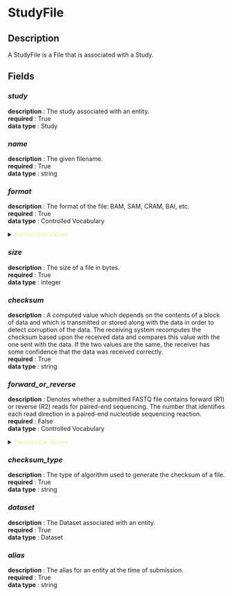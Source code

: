 # StudyFile

## Description

A StudyFile is a File that is associated with a Study.

## Fields

### ***study***<br>
**description** : The study associated with an entity.<br>
**required** : True<br>
**data type** : Study <br>
### ***name***<br>
**description** : The given filename.<br>
**required** : True<br>
**data type** : string <br>
### ***format***<br>
**description** : The format of the file: BAM, SAM, CRAM, BAI, etc.<br>
**required** : True<br>
**data type** : Controlled Vocabulary <br>

<details>
<summary> <span style="color:#DAF7A6">Permissible Values</span> </summary>

| Permissible Values | Description |
| --- | --- |
| `AGP` | `None` |
| `BAI` | `None` |
| `BAM` | `None` |
| `BCF` | `None` |
| `BED` | `None` |
| `CRAI` | `None` |
| `CRAM` | `None` |
| `CSV` | `None` |
| `FASTA` | `None` |
| `FASTQ` | `None` |
| `GFF` | `None` |
| `HDF5` | `None` |
| `INFO` | `None` |
| `JSON` | `None` |
| `MD` | `None` |
| `OTHER` | `None` |
| `PED` | `None` |
| `SAM` | `None` |
| `SFF` | `None` |
| `SRF` | `None` |
| `TAB` | `None` |
| `TABIX` | `None` |
| `TSV` | `None` |
| `TXT` | `None` |
| `VCF` | `None` |
| `WIG` | `None` |


</details>

### ***size***<br>
**description** : The size of a file in bytes.<br>
**required** : True<br>
**data type** : integer <br>
### ***checksum***<br>
**description** : A computed value which depends on the contents of a block of data and which is transmitted or stored along with the data in order to detect corruption of the data. The receiving system recomputes the checksum based upon the received data and compares this value with the one sent with the data. If the two values are the same, the receiver has some confidence that the data was received correctly.<br>
**required** : True<br>
**data type** : string <br>
### ***forward_or_reverse***<br>
**description** : Denotes whether a submitted FASTQ file contains forward (R1) or reverse (R2) reads for paired-end sequencing. The number that identifies each read direction in a paired-end nucleotide sequencing reaction.<br>
**required** : False<br>
**data type** : Controlled Vocabulary <br>

<details>
<summary> <span style="color:#DAF7A6">Permissible Values</span> </summary>

| Permissible Values | Description |
| --- | --- |
| `FORWARD` | `The reads are forward (R1) reads` |
| `REVERSE` | `The reads are reverse (R2) reads` |


</details>

### ***checksum_type***<br>
**description** : The type of algorithm used to generate the checksum of a file.<br>
**required** : True<br>
**data type** : string <br>
### ***dataset***<br>
**description** : The Dataset associated with an entity.<br>
**required** : True<br>
**data type** : Dataset <br>
### ***alias***<br>
**description** : The alias for an entity at the time of submission.<br>
**required** : True<br>
**data type** : string <br>
